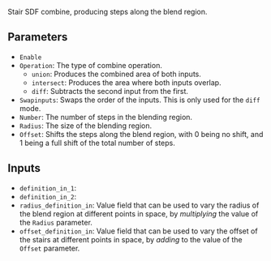 Stair SDF combine, producing steps along the blend region.

## Parameters

* `Enable`
* `Operation`: The type of combine operation.
  * `union`: Produces the combined area of both inputs.
  * `intersect`: Produces the area where both inputs overlap.
  * `diff`: Subtracts the second input from the first.
* `Swapinputs`: Swaps the order of the inputs. This is only used for the `diff` mode.
* `Number`: The number of steps in the blending region.
* `Radius`: The size of the blending region.
* `Offset`: Shifts the steps along the blend region, with 0 being no shift, and 1 being a full shift of the total number of steps.

## Inputs

* `definition_in_1`: 
* `definition_in_2`: 
* `radius_definition_in`:  Value field that can be used to vary the radius of the blend region at different points in space, by *multiplying* the value of the `Radius` parameter.
* `offset_definition_in`:  Value field that can be used to vary the offset of the stairs at different points in space, by *adding* to the value of the `Offset` parameter.